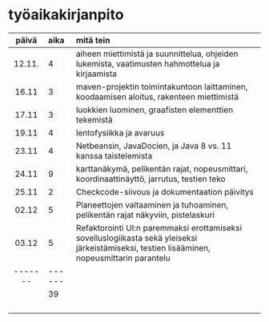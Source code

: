 # työaikakirjanpito

| päivä | aika | mitä tein  |
| :----:|:-----| :-----|
| 12.11.| 4    | aiheen miettimistä ja suunnittelua, ohjeiden lukemista, vaatimusten hahmottelua ja kirjaamista |
| 16.11 | 3    | maven-projektin toimintakuntoon laittaminen, koodaamisen aloitus, rakenteen miettimistä|
| 17.11 | 3    | luokkien luominen, graafisten elementtien tekemistä|
| 19.11 | 4    | lentofysiikka ja avaruus|
| 23.11 | 4    | Netbeansin, JavaDocien, ja Java 8 vs. 11 kanssa taistelemista|
| 24.11 | 9    | karttanäkymä, pelikentän rajat, nopeusmittari, koordinaattinäyttö, jarrutus, testien teko|
| 25.11 | 2    | Checkcode-siivous ja dokumentaation päivitys|
| 02.12 | 5    | Planeettojen valtaaminen ja tuhoaminen, pelikentän rajat näkyviin, pistelaskuri|
| 03.12 | 5    | Refaktorointi UI:n paremmaksi erottamiseksi sovelluslogiikasta sekä yleiseksi järkeistämiseksi, testien lisääminen, nopeusmittarin parantelu|
|-------|------| |
|       | 39   | |
|       |      | |
|       |      | |
|       |      | |
|       |      | | 

